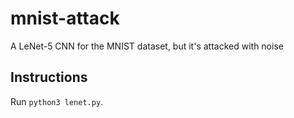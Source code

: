 # mnist-attack
A LeNet-5 CNN for the MNIST dataset, but it's attacked with noise

## Instructions
Run `python3 lenet.py`.
